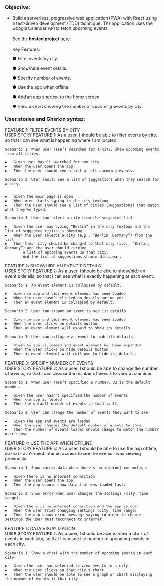 ### Objective:

- Build a serverless, progressive web application (PWA) with React using a test-driven development (TDD) technique. The application uses the Google Calendar API to fetch upcoming events.
<br><br>
See the **hosted project** [here](https://halehghavami.github.io/meet-app/).
<br><br>
Key Features:<br>

  <ul>
● Filter events by city.
  </ul>
  <ul>
● Show/hide event details.
  </ul>
  <ul>
● Specify number of events.
  </ul>
  <ul>
● Use the app when offline.
  </ul>
  <ul>
● Add an app shortcut to the home screen.
  </ul>
  <ul>
● View a chart showing the number of upcoming events by city.
  </ul>

### User stories and Gherkin syntax:

FEATURE 1: FILTER EVENTS BY CITY<br>
USER STORY FEATURE 1: As a user, I should be able to filter events by city, so that I can see what is happening where I am located.<br>

```
Scenario 1: When user hasn’t searched for a city, show upcoming events from all cities.

⦁	Given user hasn’t searched for any city
⦁	When the user opens the app
⦁	Then the user should see a list of all upcoming events.

```

```
Scenario 2: User should see a list of suggestions when they search for a city.


⦁	Given the main page is open
⦁	When user starts typing in the city textbox
⦁	Then the user should see a list of cities (suggestions) that match what they’ve typed.

```

```
Scenario 3: User can select a city from the suggested list.

⦁	Given the user was typing “Berlin” in the city textbox and the list of suggested cities is showing
⦁	When the user selects a city (e.g., “Berlin, Germany”) from the list
⦁	Then their city should be changed to that city (i.e., “Berlin, Germany”) and the user should receive
        a list of upcoming events in that city.
        And the list of suggestions should disappear.

```

FEATURE 2: SHOW/HIDE AN EVENT'S DETAILS<br>
USER STORY FEATURE 2: As a user, I should be able to show/hide an event's details, so that I can see what is exactly happening at each event.<br>

```
Scenario 1: An event element is collapsed by default.

⦁	Given an app and list event element has been loaded
⦁	When the user hasn't clicked on details button yet
⦁	Then an event element is collapsed by default.

```

```
Scenario 2: User can expand an event to see its details.

⦁	Given an app and list event element has been loaded
⦁	When the user clicks on details button
⦁	Then an event element will expand to show its details.

```

```
Scenario 3: User can collapse an event to hide its details.

⦁	Given an app is loaded and event element has been expanded
⦁	When the user clicks on hide details button
⦁	Then an event element will collapse to hide its details.

```

FEATURE 3: SPECIFY NUMBER OF EVENTS<br>
USER STORY FEATURE 3: As a user, I should be able to change the number of events, so that I can choose the number of events to view at one time.<br>

```
Scenario 1: When user hasn’t specified a number, 32 is the default number.

⦁	Given the user hasn't specified the number of events
⦁	When the app is loaded
⦁	Then the default number of events to load is 32.

```

```
Scenario 2: User can change the number of events they want to see.

⦁	Given the app and events are loaded
⦁	When the user changes the default number of events to show
⦁	Then the number of events loaded should change to match the number user chose.

```

FEATURE 4: USE THE APP WHEN OFFLINE<br>
USER STORY FEATURE 4: As a user, I should be able to use the app offline, so that I don’t need internet access to see the events I was viewing previously.<br>

```
Scenario 1: Show cached data when there’s no internet connection.

⦁	Given there is no internet connection
⦁	When the user opens the app
⦁	Then the app should show data that was loaded last.

```

```
Scenario 2: Show error when user changes the settings (city, time range).

⦁	Given there is no internet connection and the app is open
⦁	When the user tries changing settings (city, time range)
⦁	Then the app shows error message saying in order to change settings the user must reconnect to internet.

```

FEATURE 5: DATA VISUALIZATION<br>
USER STORY FEATURE 5: As a user, I should be able to view a chart of events in each city, so that I can see the number of upcoming events in each city.<br>

```
Scenario 1: Show a chart with the number of upcoming events in each city.

⦁	Given the user has selected to view events in a city
⦁	When the user clicks on that city's chart
⦁	Then the user should be able to see a graph or chart displaying the number of events in that city.

```
